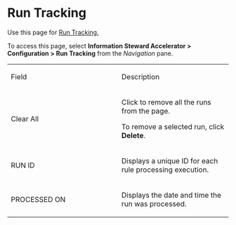 # Run Tracking

<div class="use">

Use this page for [Run Tracking.](Run_Tracking.htm)

</div>

To access this page, select **Information Steward Accelerator \>**
<span style="font-weight: bold;">Configuration \> Run Tracking</span>
from the *Navigation* pane.

<table>
<colgroup>
<col style="width: 50%" />
<col style="width: 50%" />
</colgroup>
<tbody>
<tr class="odd">
<td><p>Field</p></td>
<td><p>Description</p></td>
</tr>
<tr class="even">
<td><p>Clear All</p></td>
<td><p>Click to remove all the runs from the page.</p>
<p>To remove a selected run, click <strong>Delete</strong>.</p></td>
</tr>
<tr class="odd">
<td><p>RUN ID</p></td>
<td><p>Displays a unique ID for each rule processing execution.</p></td>
</tr>
<tr class="even">
<td><p>PROCESSED ON</p></td>
<td><p>Displays the date and time the run was processed.</p></td>
</tr>
</tbody>
</table>
